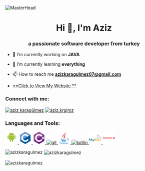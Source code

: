 ![MasterHead](https://r.resimlink.com/F5OKlv.jpg)
<h1 align="center">Hi 👋, I'm Aziz</h1>
<h3 align="center">a passionate software developer from turkey</h3>

- 🔭 I’m currently working on **JAVA**

- 🌱 I’m currently learning **everything**

- 📫 How to reach me **azizkaragulmez07@gmail.com**

- [**Click to View My Website **](http://akaragulmez.42web.io/)

<h3 align="left">Connect with me:</h3>
<p align="left">
<a href="https://linkedin.com/in/aziz karagülmez" target="blank"><img align="center" src="https://raw.githubusercontent.com/rahuldkjain/github-profile-readme-generator/master/src/images/icons/Social/linked-in-alt.svg" alt="aziz karagülmez" height="30" width="40" /></a>
<a href="https://instagram.com/aziz.krglmz" target="blank"><img align="center" src="https://raw.githubusercontent.com/rahuldkjain/github-profile-readme-generator/master/src/images/icons/Social/instagram.svg" alt="aziz.krglmz" height="30" width="40" /></a>
</p>

<h3 align="left">Languages and Tools:</h3>
<p align="left"> <a href="https://developer.android.com" target="_blank" rel="noreferrer"> <img src="https://raw.githubusercontent.com/devicons/devicon/master/icons/android/android-original-wordmark.svg" alt="android" width="40" height="40"/> </a> <a href="https://www.cprogramming.com/" target="_blank" rel="noreferrer"> <img src="https://raw.githubusercontent.com/devicons/devicon/master/icons/c/c-original.svg" alt="c" width="40" height="40"/> </a> <a href="https://www.w3schools.com/cs/" target="_blank" rel="noreferrer"> <img src="https://raw.githubusercontent.com/devicons/devicon/master/icons/csharp/csharp-original.svg" alt="csharp" width="40" height="40"/> </a> <a href="https://git-scm.com/" target="_blank" rel="noreferrer"> <img src="https://www.vectorlogo.zone/logos/git-scm/git-scm-icon.svg" alt="git" width="40" height="40"/> </a> <a href="https://www.java.com" target="_blank" rel="noreferrer"> <img src="https://raw.githubusercontent.com/devicons/devicon/master/icons/java/java-original.svg" alt="java" width="40" height="40"/> </a> <a href="https://kotlinlang.org" target="_blank" rel="noreferrer"> <img src="https://www.vectorlogo.zone/logos/kotlinlang/kotlinlang-icon.svg" alt="kotlin" width="40" height="40"/> </a> <a href="https://www.mysql.com/" target="_blank" rel="noreferrer"> <img src="https://raw.githubusercontent.com/devicons/devicon/master/icons/mysql/mysql-original-wordmark.svg" alt="mysql" width="40" height="40"/> </a> <a href="https://www.oracle.com/" target="_blank" rel="noreferrer"> <img src="https://raw.githubusercontent.com/devicons/devicon/master/icons/oracle/oracle-original.svg" alt="oracle" width="40" height="40"/> </a> </p>

<p><img align="left" src="https://github-readme-stats.vercel.app/api/top-langs?username=azizkaragulmez&show_icons=true&locale=en&layout=compact" alt="azizkaragulmez" /></p>

<p>&nbsp;<img align="center" src="https://github-readme-stats.vercel.app/api?username=azizkaragulmez&show_icons=true&locale=en" alt="azizkaragulmez" /></p>

<p><img align="center" src="https://github-readme-streak-stats.herokuapp.com/?user=azizkaragulmez&" alt="azizkaragulmez" /></p>
